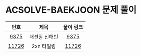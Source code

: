 # ACSOLVE-BAEKJOON 문제 풀이

|                       번호                       |    제목     |                                            풀이 링크                                            |
|:----------------------------------------------:|:---------:|:-------------------------------------------------------------------------------------------:|
|  [9375](https://www.acmicpc.net/problem/9375)  |  패션왕 신해빈  | [9375](https://github.com/boiledEgg-s/acsolve/tree/main/src/class3/problem_11726_2nTiling)  |
| [11726](https://www.acmicpc.net/problem/11726) |  2xn 타일링  | [11726](https://github.com/boiledEgg-s/acsolve/tree/main/src/class3/problem_11726_2nTiling) |

